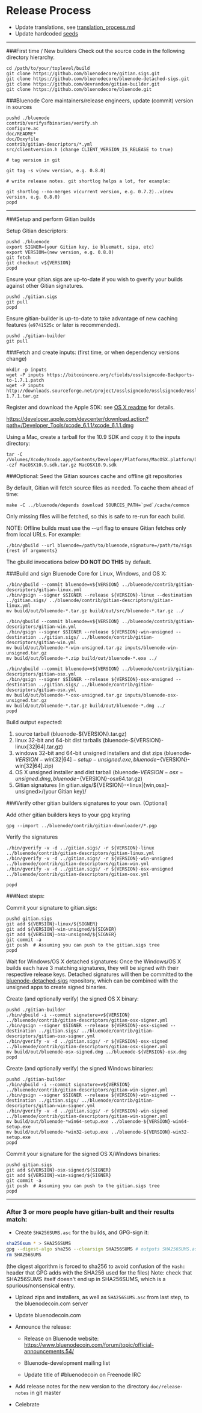Release Process
====================

* Update translations, see [translation_process.md](https://github.com/bluenodecore/bluenode/blob/master/doc/translation_process.md#syncing-with-transifex)
* Update hardcoded [seeds](/contrib/seeds)

* * *

###First time / New builders
Check out the source code in the following directory hierarchy.

	cd /path/to/your/toplevel/build
	git clone https://github.com/bluenodecore/gitian.sigs.git
	git clone https://github.com/bluenodecore/bluenode-detached-sigs.git
	git clone https://github.com/devrandom/gitian-builder.git
	git clone https://github.com/bluenodecore/bluenode.git

###Bluenode Core maintainers/release engineers, update (commit) version in sources

	pushd ./bluenode
	contrib/verifysfbinaries/verify.sh
	configure.ac
	doc/README*
	doc/Doxyfile
	contrib/gitian-descriptors/*.yml
	src/clientversion.h (change CLIENT_VERSION_IS_RELEASE to true)

	# tag version in git

	git tag -s v(new version, e.g. 0.8.0)

	# write release notes. git shortlog helps a lot, for example:

	git shortlog --no-merges v(current version, e.g. 0.7.2)..v(new version, e.g. 0.8.0)
	popd

* * *

###Setup and perform Gitian builds

 Setup Gitian descriptors:

	pushd ./bluenode
	export SIGNER=(your Gitian key, ie bluematt, sipa, etc)
	export VERSION=(new version, e.g. 0.8.0)
	git fetch
	git checkout v${VERSION}
	popd

  Ensure your gitian.sigs are up-to-date if you wish to gverify your builds against other Gitian signatures.

	pushd ./gitian.sigs
	git pull
	popd

  Ensure gitian-builder is up-to-date to take advantage of new caching features (`e9741525c` or later is recommended).

	pushd ./gitian-builder
	git pull

###Fetch and create inputs: (first time, or when dependency versions change)

	mkdir -p inputs
	wget -P inputs https://bitcoincore.org/cfields/osslsigncode-Backports-to-1.7.1.patch
	wget -P inputs http://downloads.sourceforge.net/project/osslsigncode/osslsigncode/osslsigncode-1.7.1.tar.gz

 Register and download the Apple SDK: see [OS X readme](README_osx.txt) for details.

 https://developer.apple.com/devcenter/download.action?path=/Developer_Tools/xcode_6.1.1/xcode_6.1.1.dmg

 Using a Mac, create a tarball for the 10.9 SDK and copy it to the inputs directory:

	tar -C /Volumes/Xcode/Xcode.app/Contents/Developer/Platforms/MacOSX.platform/Developer/SDKs/ -czf MacOSX10.9.sdk.tar.gz MacOSX10.9.sdk

###Optional: Seed the Gitian sources cache and offline git repositories

By default, Gitian will fetch source files as needed. To cache them ahead of time:

	make -C ../bluenode/depends download SOURCES_PATH=`pwd`/cache/common

Only missing files will be fetched, so this is safe to re-run for each build.

NOTE: Offline builds must use the --url flag to ensure Gitian fetches only from local URLs. For example:
```
./bin/gbuild --url bluenode=/path/to/bluenode,signature=/path/to/sigs {rest of arguments}
```
The gbuild invocations below <b>DO NOT DO THIS</b> by default.

###Build and sign Bluenode Core for Linux, Windows, and OS X:

	./bin/gbuild --commit bluenode=v${VERSION} ../bluenode/contrib/gitian-descriptors/gitian-linux.yml
	./bin/gsign --signer $SIGNER --release ${VERSION}-linux --destination ../gitian.sigs/ ../bluenode/contrib/gitian-descriptors/gitian-linux.yml
	mv build/out/bluenode-*.tar.gz build/out/src/bluenode-*.tar.gz ../

	./bin/gbuild --commit bluenode=v${VERSION} ../bluenode/contrib/gitian-descriptors/gitian-win.yml
	./bin/gsign --signer $SIGNER --release ${VERSION}-win-unsigned --destination ../gitian.sigs/ ../bluenode/contrib/gitian-descriptors/gitian-win.yml
	mv build/out/bluenode-*-win-unsigned.tar.gz inputs/bluenode-win-unsigned.tar.gz
	mv build/out/bluenode-*.zip build/out/bluenode-*.exe ../

	./bin/gbuild --commit bluenode=v${VERSION} ../bluenode/contrib/gitian-descriptors/gitian-osx.yml
	./bin/gsign --signer $SIGNER --release ${VERSION}-osx-unsigned --destination ../gitian.sigs/ ../bluenode/contrib/gitian-descriptors/gitian-osx.yml
	mv build/out/bluenode-*-osx-unsigned.tar.gz inputs/bluenode-osx-unsigned.tar.gz
	mv build/out/bluenode-*.tar.gz build/out/bluenode-*.dmg ../
	popd

  Build output expected:

  1. source tarball (bluenode-${VERSION}.tar.gz)
  2. linux 32-bit and 64-bit dist tarballs (bluenode-${VERSION}-linux[32|64].tar.gz)
  3. windows 32-bit and 64-bit unsigned installers and dist zips (bluenode-${VERSION}-win[32|64]-setup-unsigned.exe, bluenode-${VERSION}-win[32|64].zip)
  4. OS X unsigned installer and dist tarball (bluenode-${VERSION}-osx-unsigned.dmg, bluenode-${VERSION}-osx64.tar.gz)
  5. Gitian signatures (in gitian.sigs/${VERSION}-<linux|{win,osx}-unsigned>/(your Gitian key)/

###Verify other gitian builders signatures to your own. (Optional)

  Add other gitian builders keys to your gpg keyring

	gpg --import ../bluenode/contrib/gitian-downloader/*.pgp

  Verify the signatures

	./bin/gverify -v -d ../gitian.sigs/ -r ${VERSION}-linux ../bluenode/contrib/gitian-descriptors/gitian-linux.yml
	./bin/gverify -v -d ../gitian.sigs/ -r ${VERSION}-win-unsigned ../bluenode/contrib/gitian-descriptors/gitian-win.yml
	./bin/gverify -v -d ../gitian.sigs/ -r ${VERSION}-osx-unsigned ../bluenode/contrib/gitian-descriptors/gitian-osx.yml

	popd

###Next steps:

Commit your signature to gitian.sigs:

	pushd gitian.sigs
	git add ${VERSION}-linux/${SIGNER}
	git add ${VERSION}-win-unsigned/${SIGNER}
	git add ${VERSION}-osx-unsigned/${SIGNER}
	git commit -a
	git push  # Assuming you can push to the gitian.sigs tree
	popd

  Wait for Windows/OS X detached signatures:
	Once the Windows/OS X builds each have 3 matching signatures, they will be signed with their respective release keys.
	Detached signatures will then be committed to the [bluenode-detached-sigs](https://github.com/bluenodecore/bluenode-detached-sigs) repository, which can be combined with the unsigned apps to create signed binaries.

  Create (and optionally verify) the signed OS X binary:

	pushd ./gitian-builder
	./bin/gbuild -i --commit signature=v${VERSION} ../bluenode/contrib/gitian-descriptors/gitian-osx-signer.yml
	./bin/gsign --signer $SIGNER --release ${VERSION}-osx-signed --destination ../gitian.sigs/ ../bluenode/contrib/gitian-descriptors/gitian-osx-signer.yml
	./bin/gverify -v -d ../gitian.sigs/ -r ${VERSION}-osx-signed ../bluenode/contrib/gitian-descriptors/gitian-osx-signer.yml
	mv build/out/bluenode-osx-signed.dmg ../bluenode-${VERSION}-osx.dmg
	popd

  Create (and optionally verify) the signed Windows binaries:

	pushd ./gitian-builder
	./bin/gbuild -i --commit signature=v${VERSION} ../bluenode/contrib/gitian-descriptors/gitian-win-signer.yml
	./bin/gsign --signer $SIGNER --release ${VERSION}-win-signed --destination ../gitian.sigs/ ../bluenode/contrib/gitian-descriptors/gitian-win-signer.yml
	./bin/gverify -v -d ../gitian.sigs/ -r ${VERSION}-win-signed ../bluenode/contrib/gitian-descriptors/gitian-win-signer.yml
	mv build/out/bluenode-*win64-setup.exe ../bluenode-${VERSION}-win64-setup.exe
	mv build/out/bluenode-*win32-setup.exe ../bluenode-${VERSION}-win32-setup.exe
	popd

Commit your signature for the signed OS X/Windows binaries:

	pushd gitian.sigs
	git add ${VERSION}-osx-signed/${SIGNER}
	git add ${VERSION}-win-signed/${SIGNER}
	git commit -a
	git push  # Assuming you can push to the gitian.sigs tree
	popd

-------------------------------------------------------------------------

### After 3 or more people have gitian-built and their results match:

- Create `SHA256SUMS.asc` for the builds, and GPG-sign it:
```bash
sha256sum * > SHA256SUMS
gpg --digest-algo sha256 --clearsign SHA256SUMS # outputs SHA256SUMS.asc
rm SHA256SUMS
```
(the digest algorithm is forced to sha256 to avoid confusion of the `Hash:` header that GPG adds with the SHA256 used for the files)
Note: check that SHA256SUMS itself doesn't end up in SHA256SUMS, which is a spurious/nonsensical entry.

- Upload zips and installers, as well as `SHA256SUMS.asc` from last step, to the bluenodecoin.com server

- Update bluenodecoin.com

- Announce the release:

  - Release on Bluenode website: https://www.bluenodecoin.com/forum/topic/official-announcements.54/

  - Bluenode-development mailing list

  - Update title of #bluenodecoin on Freenode IRC

- Add release notes for the new version to the directory `doc/release-notes` in git master

- Celebrate
